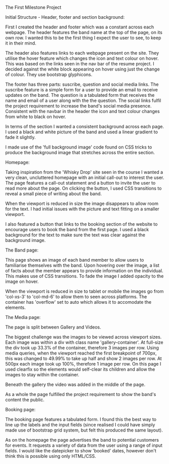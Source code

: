 The First Milestone Project

Initial Structure - Header, footer and section background:

First I created the header and footer which was a constant across each webpage.
The header features the band name at the top of the page, on its own row. I
wanted this to be the first thing I expect the user to see, to keep it in their
mind. 

The header also features links to each webpage present on the site. They utilise
the hover feature which changes the icon and text colour on hover. This was 
based on the links seen in the nav bar of the resume project. I decided against
the white block appearing on hover using just the change of colour. They use 
bootstrap glyphicons.

The footer has three parts: suscribe, question and social media links. The
suscribe feature is a simple form for a user to provide an email to receive 
updates on the band. The question is a tabulated form that receives the name and
email of a user along with the the question. The social links fulfil the project
requirement to increase the band's social media presence. Consistent with the 
navbar in the header the icon and text colour changes from white to black on 
hover.

In terms of the section I wanted a consistent background across each page. I
used a black and white picture of the band and used a linear gradient to fade
it slightly. 

I made use of the 'full background image' code found on CSS tricks to produce
the background image that stretches across the entire section.

Homepage:

Taking inspiration from the 'Whisky Drop' site seen in the course I wanted a
very clean, uncluttered homepage with an initial call-out to interest the user.
The page features a call-out statement and a button to invite the user to read 
more about the page. On clicking the button, I used CSS transitions to reveal a
small piece of writing about the band.

When the viewport is reduced in size the image disappears to allow room for the
text. I had initial issues with the picture and text fitting on a smaller
viewport.

I also featured a button that links to the booking section of the website to
encourage users to book the band from the first page.
I used a black background for the text to make sure the text was clear against
the background image.

The Band page:

This page shows an image of each band member to allow users to familiarise
themselves with the band. Upon hovering over the image, a list of facts about
the member appears to provide information on the individual. This makes use of 
CSS transitions. To fade the image I added opacity to the image on hover.

When the viewport is reduced in size to tablet or mobile the images go from
'col-xs-3' to 'col-md-6' to allow them to seen across platforms. The container
has 'overflow' set to auto which allows it to accomodate the elements.

The Media page:

The page is split between Gallery and Videos.

The biggest challenge was the images to be viewed across viewport sizes.
Each image was within a div with class name 'gallery-container'. At full-size 
the div took up 33.3% of the container, therefore 3 images per row. Using media
queries, when the viewport reached the first breakpoint of 700px, this was
changed to 49.99% to take up half and show 2 images per row. At 500px each image
took up 100%, therefore 1 image per row. On this page I used clearfix so the 
elements would self-clear its children and allow the images to stay within the
container.

Beneath the gallery the video was added in the middle of the page.

As a whole the page fulfilled the project requirement to show the band's content
the public.

Booking page:

The booking page features a tabulated form. I found this the best way to line up
the labels and the input fields (since realised I could have simply made use
of bootstrap grid system, but felt this produced the same layout).

As on the homepage the page advertises the band to potential customers for 
events. It requests a variety of data from the user using a range of input
fields. I would like the datepicker to show 'booked' dates, however don't think
this is possible using only HTML/CSS.



